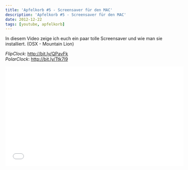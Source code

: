 ```yaml
---
title: 'Apfelkorb #5 - Screensaver für den MAC'
description: 'Apfelkorb #5 - Screensaver für den MAC'
date: 2012-12-22
tags: [youtube, apfelkorb]
---
```



In diesem Video zeige ich euch ein paar tolle Screensaver und wie man sie installiert. (OSX - Mountain Lion)

*FlipClock*: <http://bit.ly/QPavFk> <br>
*PolarClock*: <http://bit.ly/Ttk7l9>

<iframe width="560" height="315" src="//www.youtube.com/embed/LOpgRIgn7wo" frameborder="0"> </iframe>
